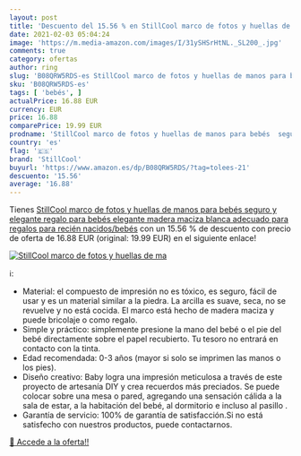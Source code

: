 ```yaml
---
layout: post
title: 'Descuento del 15.56 % en StillCool marco de fotos y huellas de ma'
date: 2021-02-03 05:04:24
image: 'https://m.media-amazon.com/images/I/31ySHSrHtNL._SL200_.jpg'
comments: true
category: ofertas
author: ring
slug: 'B08QRW5RDS-es StillCool marco de fotos y huellas de manos para bebés...'
sku: 'B08QRW5RDS-es'
tags: [ 'bebés', ]
actualPrice: 16.88 EUR
currency: EUR
price: 16.88
comparePrice: 19.99 EUR
prodname: 'StillCool marco de fotos y huellas de manos para bebés  seguro y elegante  regalo para bebés  elegante madera maciza blanca  adecuado para regalos para recién nacidos/bebés'
country: 'es'
flag: '🇪🇸'
brand: 'StillCool'
buyurl: 'https://www.amazon.es/dp/B08QRW5RDS/?tag=tolees-21'
descuento: '15.56'
average: '16.88'
---
```


Tienes [StillCool marco de fotos y huellas de manos para bebés  seguro y elegante  regalo para bebés  elegante madera maciza blanca  adecuado para regalos para recién nacidos/bebés](https://www.amazon.es/dp/B08QRW5RDS/?tag=tolees-21) con un 15.56 % de descuento con precio de oferta de 16.88 EUR (original: 19.99 EUR) en el siguiente enlace!

[![StillCool marco de fotos y huellas de ma](https://m.media-amazon.com/images/I/31ySHSrHtNL._SL200_.jpg)](https://www.amazon.es/dp/B08QRW5RDS/?tag=tolees-21)

ℹ️:

- Material: el compuesto de impresión no es tóxico, es seguro, fácil de usar y es un material similar a la piedra. La arcilla es suave, seca, no se revuelve y no está cocida. El marco está hecho de madera maciza y puede bricolaje o como regalo.
- Simple y práctico: simplemente presione la mano del bebé o el pie del bebé directamente sobre el papel recubierto. Tu tesoro no entrará en contacto con la tinta.
- Edad recomendada: 0-3 años (mayor si solo se imprimen las manos o los pies).
- Diseño creativo: Baby logra una impresión meticulosa a través de este proyecto de artesanía DIY y crea recuerdos más preciados. Se puede colocar sobre una mesa o pared, agregando una sensación cálida a la sala de estar, a la habitación del bebé, al dormitorio e incluso al pasillo .
- Garantía de servicio: 100% de garantía de satisfacción.Si no está satisfecho con nuestros productos, puede contactarnos.

[🛒 Accede a la oferta!!](https://www.amazon.es/dp/B08QRW5RDS/?tag=tolees-21)
